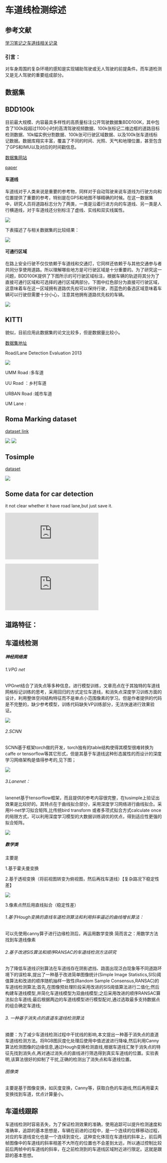 车道线检测综述
====

参考文献
----

[学习笔记之车道线相关记录](https://blog.csdn.net/zr940326/article/details/81811009)

### 引言：

对车身周围的复杂环境的感知是实现辅助驾驶或无人驾驶的前提条件。而车道检测又是无人驾驶的重要组成部分。

数据集
----

BDD100k
----

目前最大规模、内容最具多样性的高质量标注公开驾驶数据集BDD100K，其中包含了100k段超过1100小时的高清驾驶视频数据、100k张标记二维边框的道路目标检测数据、10k幅实例分割数据、100k张可行驶区域数据、以及100k张车道线标记数据。数据库翔实丰富，覆盖了不同的时间、光照、天气和地理位置，甚至包含了GPS和IMU以及对应的时间戳信息。

[数据集网站](http://bdd-data.berkeley.edu/)

[paper](https://arxiv.org/abs/1805.04687)

#### 车道线

车道线对于人类来说是重要的参考物，同样对于自动驾驶来说车道线为行驶方向和位置提供了重要的参考，特别是在GPS和地图不够精确的时候。在这一数据集中，研究人员将道路标志分为了两类，一类是沿着行进方向的车道线、另一类是人行横道线，对于车道线还分别标注了虚线、实线和双实线属性。

![](http://5b0988e595225.cdn.sohucs.com/images/20180627/aaba0f4346e449118f11136a330e81a8.jpeg)

下表描述了与相关数据集的比较结果：

![](http://5b0988e595225.cdn.sohucs.com/images/20180627/b5d261859fc845ba853fa6171df11ef1.jpeg)

#### 可通行区域

在路上安全行驶不仅仅依赖于车道线和交通灯，它同样还依赖于与其他交通参与者共同分享使用道路。所以理解哪些地方是可行驶区域是十分重要的。为了研究这一问题，BDD100K提供了下图所示的可行驶区域标注，根据车辆的轨迹将其分为了直接可通行区域和可选择的通行区域两部分。下图中红色部分为直接可行驶区域，这意味着车在这一区域拥有道路优先权可以保持行驶，而蓝色的备选区域意味着车辆可以行驶但需要十分小心，注意其他拥有道路优先权的车辆。

![](http://5b0988e595225.cdn.sohucs.com/images/20180627/1df4745eb28343288c3267565586605c.jpeg)


KITTI
----

貌似，目前应用此数据集的论文比较多，但是数据量比较小。


[数据集地址](http://www.cvlibs.net/datasets/kitti/eval_road.php)

Road/Lane Detection Evaluation 2013

![](http://www.cvlibs.net/datasets/kitti/images/header_road.jpg)

UMM Road :多车道

UU Road ：乡村车道

URBAN Road :城市车道

UM Lane :

Roma Marking dataset
-----

[dataset link](http://perso.lcpc.fr/tarel.jean-philippe/bdd/index.html)

![](http://perso.lcpc.fr/tarel.jean-philippe/bdd/images/roma_o6.jpg)
![](http://perso.lcpc.fr/tarel.jean-philippe/bdd/images/roma_m1.jpg)

Tosimple
-----

[dataset](http://benchmark.tusimple.ai/#/t/1)

![](https://s3-us-west-2.amazonaws.com/tusimple-benchmark-evaluation/imgs/lane_example.jpg)

Some data for car detection
----

it not clear whether it have road lane,but just save it.

![datalink](http://www.vision.caltech.edu/html-files/archive.html)

![](http://www.gti.ssr.upm.es/data/Vehicle_database.html?spm=5176.100239.0.0.XGJd1k)


道路特征：
----



车道线检测
-----

##### 神经网络类

###### 1.VPG net

VPGnet结合了消失点等多种信息，进行模型训练，文章亮点在于其独特的车道线网格标记训练的思考，采用回归的方式定位车道线，和消失点深度学习训练方面的设计，利用整体空间结构特征而不是单点小范围像素的学习。但是作者提供的代码是不完整的，缺少参考模型，训练代码缺失VP训练部分，无法快速进行效果验证。

![](https://img-blog.csdn.net/2018070609523053?watermark/2/text/aHR0cHM6Ly9ibG9nLmNzZG4ubmV0L3UwMTE4ODY1MTk=/font/5a6L5L2T/fontsize/400/fill/I0JBQkFCMA==/dissolve/70)

###### 2.SCNN

SCNN基于框架torch做的开发，torch独有的table结构使得其模型很难转换为caffe or tensorflow等其它形式，但是其基于车道线这种形态属性的而设计的深度学习网络架构是值得参考的,见下图；

![](http://owv7la1di.bkt.clouddn.com/blog/180316/fc1jfk8j39.png?imageslim)

###### 3.Lanenet：

lanenet基于tensorflow框架，而且提供的参考内容很完整，在tusimple上验证出效果是比较好的。其特点在于曲线拟合部分，采用深度学习网络进行曲线拟合。采用H-net学习拟合矩阵,比传统bird transform 或者多项式拟合方式calculate once的局限方式，可以利用深度学习模型的大数据训练调优的优点，得到适应性更强的拟合矩阵。

![](http://mp.ofweek.com/Upload/News/Img/member4608/201806/wx_article_20180605230042_O9Qp4i.jpg)




##### 数学类

主要是

1.基于霍夫曼变换

2.基于透视变换（将前视图转变为俯视图，然后再找车道线）【复杂路况下稳定性差】

![](https://img-blog.csdn.net/20170404152109592?watermark/2/text/aHR0cDovL2Jsb2cuY3Nkbi5uZXQvbGlhb2ppYWNhaQ==/font/5a6L5L2T/fontsize/400/fill/I0JBQkFCMA==/dissolve/70/gravity/Center)

3.像素点然后用直线拟合（稳定性差）


###### 1.基于Hough变换的直线车道检测算法和利用斜率逼近的曲线增长算法：

可以先使用canny算子进行边缘检测后，再运用数学变换
简而言之：用数学方法找到车道线像素

###### 2.基于改进SIS算法和顺序RANSAC的车道线检测方法研究

为了降低车道线识别算法在车道线存在阴影遮挡、路面出现泛白现象等不同道路环境下的误检率,提出了一种基于改进简单图像统计(Simple Image Statistics,SIS)阈值算法和改进的顺序随机抽样一致性(Random Sample Consensus,RANSAC)的车道线检测算法;首先,在图像预处理阶段采用改进的SIS阈值算法进行二值化;然后构建车道线模型,并简化车道线模型为双曲线模型;之后采用改进的顺序RANSAC算法拟合车道线;最后根据两边的车道线模型进行模型配对,通过选取最多支持数据点的组合确定车道线;

###### 3. 一种基于消失点的直道车道线检测算法

摘要：为了减少车道线检测过程中干扰线的影响,本文提出一种基于消失点的直道车道线检测方法。将RGB图灰度化处理后使用中值滤波进行降噪,然后利用Canny算法检测图像的边缘信息,通过Hough变换检测直线,根据车道线汇聚于消失点的特征先找到消失点,再对通过消失点的直线进行筛选得到真实车道线的位置。实验表明,该算法很好的抑制了干扰,正确的检测出了消失点和车道线位置。

###### 图像类

主要是基于图像变换，如灰度变换，Canny等，获取白色的车道线,然后再用霍夫变换找到车道，优点计算量小。


车道线跟踪
----

 车道线检测时容易丢失，为了保证检测效果的准确，使用追踪可以提升检测速度和准确率，追踪的基本思想是，车辆在前进的过程中，是一个连续的位移移动过程，对应的车道线变化也是一个连续到变化，这种变化体现在车道线的斜率上，前后两帧图像中的车道线的斜率相差不大所在的位置也不会差到太远，所以通过控制比较前后两帧中的车道线的斜率，在之前检测到的车道线区域附近进行限定。这就是跟踪的基本思想。
 
 
